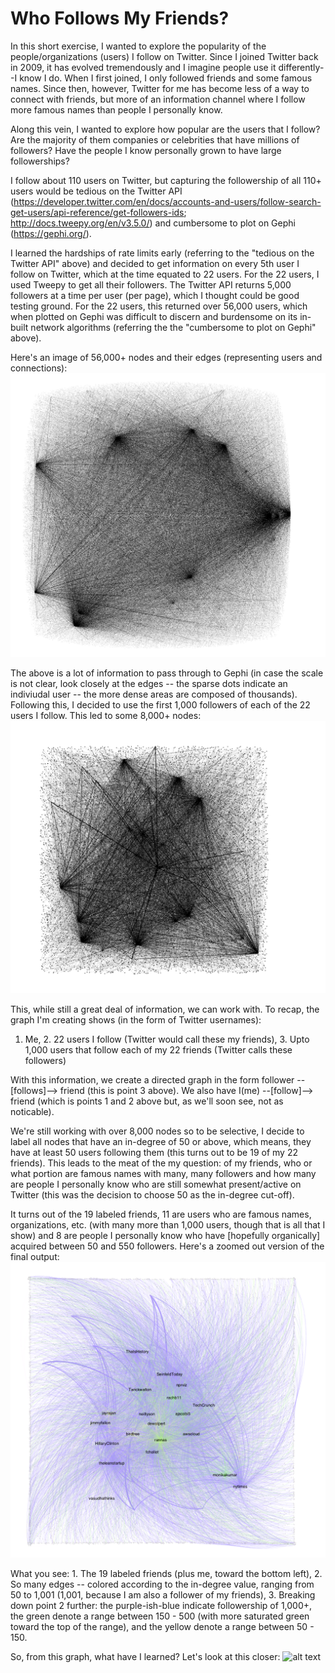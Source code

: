 # Who Follows My Friends? 

In this short exercise, I wanted to explore the popularity of the people/organizations (users) I follow on Twitter. 
Since I joined Twitter back in 2009, it has evolved tremendously and I imagine people use it differently--I know I do. 
When I first joined, I only followed friends and some famous names. Since then, however, Twitter for me has become less of a way to connect with friends, but more of an information channel where I follow more famous names than people I personally know. 

Along this vein, I wanted to explore how popular are the users that I follow? Are the majority of them companies or celebrities that have millions of followers? Have the people I know personally grown to have large followerships? 

I follow about 110 users on Twitter, but capturing the followership of all 110+ users would be tedious on the Twitter API (https://developer.twitter.com/en/docs/accounts-and-users/follow-search-get-users/api-reference/get-followers-ids; http://docs.tweepy.org/en/v3.5.0/) and cumbersome to plot on Gephi (https://gephi.org/). 

I learned the hardships of rate limits early (referring to the "tedious on the Twitter API" above) and decided to get information on every 5th user I follow on Twitter, which at the time equated to 22 users. For the 22 users, I used Tweepy to get all their followers. The Twitter API returns 5,000 followers at a time per user (per page), which I thought could be good testing ground. For the 22 users, this returned over 56,000 users, which when plotted on Gephi was difficult to discern and burdensome on its in-built network algorithms (referring the the "cumbersome to plot on Gephi" above). 

Here's an image of 56,000+ nodes and their edges (representing users and connections): 
![alt text](./56000nodes.png)

The above is a lot of information to pass through to Gephi (in case the scale is not clear, look closely at the edges -- the sparse dots indicate an indiviudal user -- the more dense areas are composed of thousands). Following this, I decided to use the first 1,000 followers of each of the 22 users I follow. This led to some 8,000+ nodes: 
![alt text](./8000nodes.png)

This, while still a great deal of information, we can work with. 
To recap, the graph I'm creating shows (in the form of Twitter usernames):
1. Me, 2. 22 users I follow (Twitter would call these my friends), 3. Upto 1,000 users that follow each of my 22 friends (Twitter calls these followers)

With this information, we create a directed graph in the form follower --[follows]--> friend (this is point 3 above). We also have I(me) --[follow]--> friend (which is points 1 and 2 above but, as we'll soon see, not as noticable). 

We're still working with over 8,000 nodes so to be selective, I decide to label all nodes that have an in-degree of 50 or above, which means, they have at least 50 users following them (this turns out to be 19 of my 22 friends). This leads to the meat of the my question: of my friends, who or what portion are famous names with many, many followers and how many are people I personally know who are still somewhat present/active on Twitter (this was the decision to choose 50 as the in-degree cut-off).

It turns out of the 19 labeled friends, 11 are users who are famous names, organizations, etc. (with many more than 1,000 users, though that is all that I show) and 8 are people I personally know who have [hopefully organically] acquired between 50 and 550 followers. Here's a zoomed out version of the final output: 
![alt text](./WhoFollowsMyFriends_ZoomedIn.png)

What you see: 1. The 19 labeled friends (plus me, toward the bottom left), 2. So many edges -- colored according to the in-degree value, ranging from 50 to 1,001 (1,001, because I am also a follower of my friends), 3. Breaking down point 2 further: the purple-ish-blue indicate followership of 1,000+, the green denote a range between 150 - 500 (with more saturated green toward the top of the range), and the yellow denote a range between 50 - 150. 

So, from this graph, what have I learned? Let's look at this closer: 
![alt text](./WhoFollowsMyFriends_large.svg)

